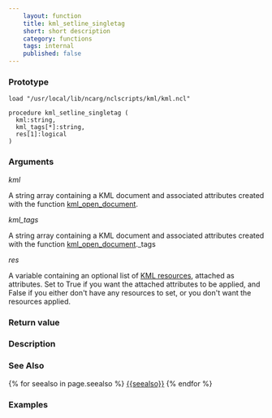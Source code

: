 ```yaml
---
    layout: function
    title: kml_setline_singletag
    short: short description
    category: functions
    tags: internal
    published: false
---
```


### Prototype

<pre><code>load "/usr/local/lib/ncarg/nclscripts/kml/kml.ncl"

procedure kml_setline_singletag (
  kml:string,
  kml_tags[*]:string,
  res[1]:logical
)
</code></pre>

### Arguments
*kml*

A string array containing a KML document and associated attributes created with the function [kml_open_document]({{site.url}}/functions/kml_open_document.html).

*kml_tags*

A string array containing a KML document and associated attributes created with the function [kml_open_document]({{site.url}}/functions/kml_open_document.html)._tags

*res*

A variable containing an optional list of [KML resources]({{site.url}}/resources), attached as attributes. Set to True if you want the attached attributes to be applied, and False if you either don't have any resources to set, or you don't want the resources applied.

### Return value

### Description

### See Also

{% for seealso in page.seealso %}
[{{seealso}}]({{site.url}}/functions/{{seealso}}.html)
{% endfor %}

### Examples


